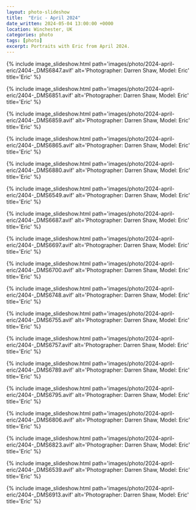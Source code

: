 ```yaml
---
layout: photo-slideshow
title:  "Eric - April 2024"
date_written: 2024-05-04 13:00:00 +0000
location: Winchester, UK
categories: photo
tags: [photo]
excerpt: Portraits with Eric from April 2024.
---
```

{% include image_slideshow.html path='images/photo/2024-april-eric/2404-_DMS6847.avif' alt='Photographer: Darren Shaw, Model: Eric' title='Eric' %}

{% include image_slideshow.html path='images/photo/2024-april-eric/2404-_DMS6851.avif' alt='Photographer: Darren Shaw, Model: Eric' title='Eric' %}

{% include image_slideshow.html path='images/photo/2024-april-eric/2404-_DMS6859.avif' alt='Photographer: Darren Shaw, Model: Eric' title='Eric' %}

{% include image_slideshow.html path='images/photo/2024-april-eric/2404-_DMS6865.avif' alt='Photographer: Darren Shaw, Model: Eric' title='Eric' %}

{% include image_slideshow.html path='images/photo/2024-april-eric/2404-_DMS6880.avif' alt='Photographer: Darren Shaw, Model: Eric' title='Eric' %}

{% include image_slideshow.html path='images/photo/2024-april-eric/2404-_DMS6549.avif' alt='Photographer: Darren Shaw, Model: Eric' title='Eric' %}

{% include image_slideshow.html path='images/photo/2024-april-eric/2404-_DMS6687.avif' alt='Photographer: Darren Shaw, Model: Eric' title='Eric' %}

{% include image_slideshow.html path='images/photo/2024-april-eric/2404-_DMS6697.avif' alt='Photographer: Darren Shaw, Model: Eric' title='Eric' %}

{% include image_slideshow.html path='images/photo/2024-april-eric/2404-_DMS6700.avif' alt='Photographer: Darren Shaw, Model: Eric' title='Eric' %}
    
{% include image_slideshow.html path='images/photo/2024-april-eric/2404-_DMS6748.avif' alt='Photographer: Darren Shaw, Model: Eric' title='Eric' %}

{% include image_slideshow.html path='images/photo/2024-april-eric/2404-_DMS6755.avif' alt='Photographer: Darren Shaw, Model: Eric' title='Eric' %}

{% include image_slideshow.html path='images/photo/2024-april-eric/2404-_DMS6757.avif' alt='Photographer: Darren Shaw, Model: Eric' title='Eric' %}

{% include image_slideshow.html path='images/photo/2024-april-eric/2404-_DMS6789.avif' alt='Photographer: Darren Shaw, Model: Eric' title='Eric' %}

{% include image_slideshow.html path='images/photo/2024-april-eric/2404-_DMS6795.avif' alt='Photographer: Darren Shaw, Model: Eric' title='Eric' %}

{% include image_slideshow.html path='images/photo/2024-april-eric/2404-_DMS6806.avif' alt='Photographer: Darren Shaw, Model: Eric' title='Eric' %}

{% include image_slideshow.html path='images/photo/2024-april-eric/2404-_DMS6823.avif' alt='Photographer: Darren Shaw, Model: Eric' title='Eric' %}

{% include image_slideshow.html path='images/photo/2024-april-eric/2404-_DMS6539.avif' alt='Photographer: Darren Shaw, Model: Eric' title='Eric' %}

{% include image_slideshow.html path='images/photo/2024-april-eric/2404-_DMS6913.avif' alt='Photographer: Darren Shaw, Model: Eric' title='Eric' %}